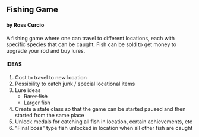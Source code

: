 ## Fishing Game
#### by Ross Curcio
A fishing game where one can travel to different locations, each with specific species that can be caught. Fish can be sold to get money to upgrade your rod and buy lures. 

#### IDEAS
    
1. Cost to travel to new location
2. Possibility to catch junk / special locational items
3. Lure ideas
    * ~~Rarer fish~~
    * Larger fish
4. Create a state class so that the game can be started paused and then started from the same place
5. Unlock medals for catching all fish in location, certain achievements, etc 
6. "Final boss" type fish unlocked in location when all other fish are caught
